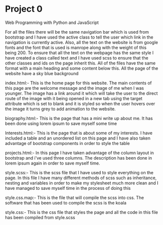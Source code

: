# Project 0

Web Programming with Python and JavaScript

For all the files there will be the same navigation bar which is used from bootstrap and I have used the active class to tell the user which link in the navigation is currently active. Also, all the text on the website is from google fonts and the font that is used is manrope along with the weight of this being 200. To ensure that all the text on the webpage has the same style I have created a class called text and I have used scss to ensure that the other classes and ids on the page inherit this. All of the files have the same format with a main heading and some content below this. All the page of the website have a sky blue background

index.html:- This is the home page for this website. The main contents of this page are the welcome message and the image of me when I was younger. The image has a link around it which will take the user to the direct route of the image with it being opened in a new tab using the target attribute which is set to blank and it is styled so when the user hovers over the image it turns grey to add animation to the website.

biography.html:- This is the page that has a mini write up about me. It has been done using lorem ipsum to save myself some time

Interests.html:- This is the page that is about some of my interests. I have included a table and an unordered list on this page and I have also taken advantage of bootstrap components in order to style the table

projects.html:- In this page I have taken advantage of the column layout in bootstrap and i've used three columns. The description has been done in lorem ipsum again in order to save myself time.

style.scss:- This is the scss file that I have used to style everything on the page. In this file I have many different methods of scss such as inheritance, nesting and variables in order to make my stylesheet much more clean and I have managed to save myself time in the process of doing this

style.css.map:- This is the file that will compile the scss into css. The software that has been used to compile the scss is the koala

style.css:- This is the css file that styles the page and all the code in this file has been compiled from style.scss